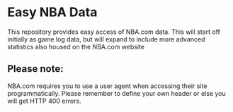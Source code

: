 # Easy NBA Data
This repository provides easy access of NBA.com data.  This will start off initially as game log data, but will expand to include more advanced statistics also housed on the NBA.com website

## Please note:
NBA.com requires you to use a user agent when accessing their site programmatically.  Please remember to define your own header or else you will get HTTP 400 errors.

